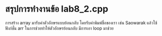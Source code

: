 # สรุปการทำงานข้อ lab8_2.cpp
การสร้าง array มารับค่าตัวอักษรแบบย้อนกลับ โดยรับค่าพิมพ์ชื่อของเรา เช่น Saowarak แล้วใช้ฟังก์ชั่น arr ในการช่วยทำให้ตัวอักษรย้อนกลับ มีการเอา loop มาช่วย
